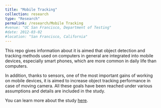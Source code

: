 ```yaml
---
title: "Mobile Tracking"
collection: research
type: "Research"
permalink: /research/Mobile Tracking
#venue: "UC San Francisco, Department of Testing"
#date: 2012-03-02
#location: "San Francisco, California"
---
```


This repo gives information about it is aimed that object detection and tracking methods used on computers in general are integrated into mobile devices, especially smart phones,
which are more common in daily life than computers. 

In addition, thanks to sensors, one of the most important gains of working on mobile devices, it is aimed to increase object tracking performance in case of moving camera. All these goals have been reached under various assumptions and details are included in the study.

You can learn more about the study [here](https://github.com/msprITU/MobileTracking). 

